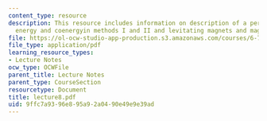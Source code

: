 ```yaml
---
content_type: resource
description: This resource includes information on description of a perfect diamagnet,
  energy and coenergyin methods I and II and levitating magnets and maglev trains.
file: https://ol-ocw-studio-app-production.s3.amazonaws.com/courses/6-763-applied-superconductivity-fall-2005/9ffc7a9396e895a92a0490e49e9e39ad_lecture8.pdf
file_type: application/pdf
learning_resource_types:
- Lecture Notes
ocw_type: OCWFile
parent_title: Lecture Notes
parent_type: CourseSection
resourcetype: Document
title: lecture8.pdf
uid: 9ffc7a93-96e8-95a9-2a04-90e49e9e39ad
---
```

